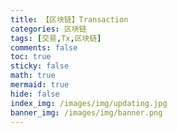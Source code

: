 ```yaml
---
title: 【区块链】Transaction
categories: 区块链
tags: [交易,Tx,区块链]
comments: false
toc: true
sticky: false
math: true
mermaid: true
hide: false
index_img: /images/img/updating.jpg
banner_img: /images/img/banner.png
---
```

